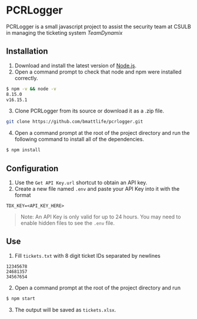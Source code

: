 # PCRLogger

PCRLogger is a small javascript project to assist the security team at CSULB in managing the ticketing system *TeamDynamix*

## Installation
1. Download and install the latest version of [Node.js](https://nodejs.org/en/download/).
2. Open a command prompt to check that node and npm were installed correctly.
```bash
$ npm -v && node -v
8.15.0
v16.15.1
```
3. Clone PCRLogger from its source or download it as a .zip file.
```bash
git clone https://github.com/bmattlife/pcrlogger.git
``` 
4. Open a command prompt at the root of the project directory and run the following command to install all of the dependencies.
```bash
$ npm install
```

## Configuration
1. Use the `Get API Key.url` shortcut to obtain an API key.
2. Create a new file named `.env` and paste your API Key into it with the format
```
TDX_KEY=<API_KEY_HERE>
```
> Note: An API Key is only valid for up to 24 hours. You may need to enable hidden files to see the `.env` file.

## Use
1. Fill `tickets.txt` with 8 digit ticket IDs separated by newlines
```
12345678
24681357
34567654
```
2. Open a command prompt at the root of the project directory and run
```bash
$ npm start
```
3. The output will be saved as `tickets.xlsx`.